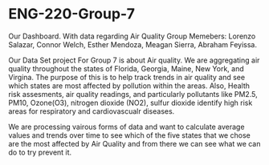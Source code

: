 # ENG-220-Group-7
Our Dashboard. With data regarding Air Quality
Group Memebers: Lorenzo Salazar, Connor Welch, Esther Mendoza, Meagan Sierra, Abraham Feyissa. 


Our Data Set project For Group 7 is about Air quality.
We are aggregating air quality throughout the states of Florida, Georgia, Maine, New York, and Virgina. The purpose of this is to help track trends in air quality and see which states are most affected by pollution within the areas. Also, Health risk assesments, air quality readings, and particularly pollutants like PM2.5, PM10, Ozone(O3), nitrogen dioxide (NO2), sulfur dioxide identify high risk areas for respiratory and cardiovascualr diseases. 

We are processing vairous forms of data and want to calculate average values and trends over time to see which of the five states that we chose are the most affected by Air Quality and from there we can see what we can do to try prevent it. 
